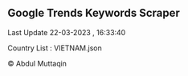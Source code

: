 

## Google Trends Keywords Scraper 
 
Last Update 22-03-2023 , 16:33:40

Country List :
VIETNAM.json



© Abdul Muttaqin 
